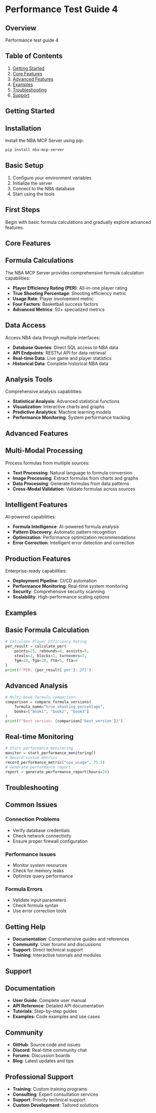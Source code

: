 # Performance Test Guide 4

## Overview
Performance test guide 4

## Table of Contents
1. [Getting Started](#getting-started)
2. [Core Features](#core-features)
3. [Advanced Features](#advanced-features)
4. [Examples](#examples)
5. [Troubleshooting](#troubleshooting)
6. [Support](#support)

## Getting Started
## Installation

Install the NBA MCP Server using pip:

```bash
pip install nba-mcp-server
```

## Basic Setup

1. Configure your environment variables
2. Initialize the server
3. Connect to the NBA database
4. Start using the tools

## First Steps

Begin with basic formula calculations and gradually explore advanced features.

## Core Features
## Formula Calculations

The NBA MCP Server provides comprehensive formula calculation capabilities:

- **Player Efficiency Rating (PER)**: All-in-one player rating
- **True Shooting Percentage**: Shooting efficiency metric
- **Usage Rate**: Player involvement metric
- **Four Factors**: Basketball success factors
- **Advanced Metrics**: 50+ specialized metrics

## Data Access

Access NBA data through multiple interfaces:

- **Database Queries**: Direct SQL access to NBA data
- **API Endpoints**: RESTful API for data retrieval
- **Real-time Data**: Live game and player statistics
- **Historical Data**: Complete historical NBA data

## Analysis Tools

Comprehensive analysis capabilities:

- **Statistical Analysis**: Advanced statistical functions
- **Visualization**: Interactive charts and graphs
- **Predictive Analytics**: Machine learning models
- **Performance Monitoring**: System performance tracking

## Advanced Features
## Multi-Modal Processing

Process formulas from multiple sources:

- **Text Processing**: Natural language to formula conversion
- **Image Processing**: Extract formulas from charts and graphs
- **Data Processing**: Generate formulas from data patterns
- **Cross-Modal Validation**: Validate formulas across sources

## Intelligent Features

AI-powered capabilities:

- **Formula Intelligence**: AI-powered formula analysis
- **Pattern Discovery**: Automatic pattern recognition
- **Optimization**: Performance optimization recommendations
- **Error Correction**: Intelligent error detection and correction

## Production Features

Enterprise-ready capabilities:

- **Deployment Pipeline**: CI/CD automation
- **Performance Monitoring**: Real-time system monitoring
- **Security**: Comprehensive security scanning
- **Scalability**: High-performance scaling options

## Examples
## Basic Formula Calculation

```python
# Calculate Player Efficiency Rating
per_result = calculate_per(
    points=25, rebounds=8, assists=5,
    steals=2, blocks=1, turnovers=3,
    fgm=10, fga=20, ftm=5, fta=6
)
print(f"PER: {per_result['per']:.2f}")
```

## Advanced Analysis

```python
# Multi-book formula comparison
comparison = compare_formula_versions(
    formula_name="true_shooting_percentage",
    books=["book1", "book2", "book3"]
)
print(f"Best version: {comparison['best_version']}")
```

## Real-time Monitoring

```python
# Start performance monitoring
monitor = start_performance_monitoring()
# Record custom metrics
record_performance_metric("cpu_usage", 75.5)
# Generate performance report
report = generate_performance_report(hours=24)
```

## Troubleshooting
## Common Issues

### Connection Problems
- Verify database credentials
- Check network connectivity
- Ensure proper firewall configuration

### Performance Issues
- Monitor system resources
- Check for memory leaks
- Optimize query performance

### Formula Errors
- Validate input parameters
- Check formula syntax
- Use error correction tools

## Getting Help

- **Documentation**: Comprehensive guides and references
- **Community**: User forums and discussions
- **Support**: Direct technical support
- **Training**: Interactive tutorials and modules

## Support
## Documentation

- **User Guide**: Complete user manual
- **API Reference**: Detailed API documentation
- **Tutorials**: Step-by-step guides
- **Examples**: Code examples and use cases

## Community

- **GitHub**: Source code and issues
- **Discord**: Real-time community chat
- **Forums**: Discussion boards
- **Blog**: Latest updates and tips

## Professional Support

- **Training**: Custom training programs
- **Consulting**: Expert consultation services
- **Support**: Priority technical support
- **Custom Development**: Tailored solutions
